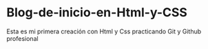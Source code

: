 # Blog-de-inicio-en-Html-y-CSS
Esta es mi primera creación con Html y Css practicando Git y Github profesional 

